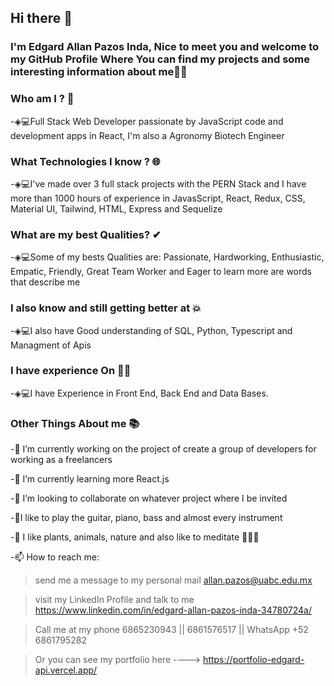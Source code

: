 ## Hi there 👋
### I'm Edgard Allan Pazos Inda, Nice to meet you and welcome to my GitHub Profile Where You can find my projects and some interesting information about me👨‍💻




### Who am I ? 👦
-◈💻Full Stack Web Developer passionate by JavaScript code and development apps in React, I'm also a Agronomy Biotech Engineer
### What Technologies I know ? 🌐
-◈💻I've made over 3 full stack projects with the PERN Stack and I have more than 1000 hours of experience in JavasScript, React, Redux, CSS, Material UI, Tailwind, HTML, Express and Sequelize
### What are my best Qualities? ✔
-◈💻Some of my bests Qualities are: Passionate, Hardworking, Enthusiastic, Empatic, Friendly, Great Team Worker and Eager to learn more are words that describe me
### I also know and still getting better at 💥
-◈💻I also have Good understanding of SQL, Python, Typescript and Managment of Apis
### I have experience On 👨‍💻
-◈💻I have Experience in Front End, Back End and Data Bases.


### Other Things About me 📚
-🔭 I’m currently working on the project of create a group of developers for working as a freelancers

-🌱 I’m currently learning more React.js

-👯 I’m looking to collaborate on whatever project where I be invited

-🎸I like to play the guitar, piano, bass and almost every instrument

-🌿 I like plants, animals, nature and also like to meditate 🧘‍🧘‍♂️
 
-📫 How to reach me: 
 > send me a message to my personal mail allan.pazos@uabc.edu.mx
 
 > visit my LinkedIn Profile and talk to me https://www.linkedin.com/in/edgard-allan-pazos-inda-34780724a/
 
 > Call me at my phone 6865230943 || 6861576517 || WhatsApp +52 6861795282

 > Or you can see my portfolio here ----> https://portfolio-edgard-api.vercel.app/
